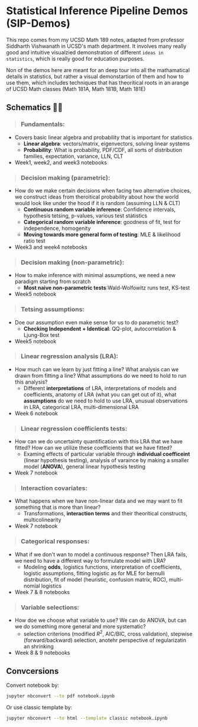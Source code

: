 # Statistical Inference Pipeline Demos (SIP-Demos)
This repo comes from my UCSD Math 189 notes, adapted from professor Siddharth Vishwanath in UCSD's math department. It involves many really good and intuitive visualzied demonstration of different `ideas in statistics`, which is really good for education purposes.

Non of the demos here are meant for an deep tour into all the mathamatical details in statistics, but rather a visual demonstartion of them and how to use them, which includes techniques that has theoritical roots in an arange of UCSD Math classes (Math 181A, Math 181B, Math 181E)

## Schematics 🧙‍♀️
> ### Fundamentals:
- Covers basic linear algebra and probability that is important for statistics
    - **Linear algebra**: vectors/matrix, eigenvectors, solving linear systems
    - **Probability**: What is probability, PDF/CDF, all sorts of distribution families, expectation, variance, LLN, CLT
- Week1, week2, and week3 notebooks

> ### Decision making (parametric):
- How do we make certain decisions when facing two alternative choices, we construct ideas from theroitical probability about how the world would look like under the hood if it is random (assuming LLN & CLT)
    - **Continuous random variable inference**: Confidence intervals, hypothesis tetsing, p-values, various test statistics
    - **Categorical random variable inference**: goodness of fit, test for independence, homogenity
    - **Moving towards more general form of testing**: MLE & likelihood ratio test
- Week3 and week4 notebooks

> ### Decision making (non-parametric):
- How to make inference with minimal assumptions, we need a new paradigm starting from scratch
    - **Most naive non-parametric tests**:Wald-Wolfowitz runs test, KS-test
- Week5 notebook

> ### Tetsing assumptions:
- Doe our assumption even make sense for us to do parametric test?
    - **Checking Independent + Identical**: QQ-plot, autocorrelation & Ljung-Box test
- Week5 notebook

> ### Linear regression analysis (LRA):
- How much can we learn by just fitting a line? What analysis can we drawn from fitting a line? What assumptions do we need to hold to run this analysis?
    - Different **interpretations** of LRA, interpretations of models and coefficients, anatomy of LRA (what you can get out of it), what **assumptions** do we need to hold to use LRA, unusual observations in LRA, categorical LRA, multi-dimensional LRA
- Week 6 notebook

> ### Linear regression coefficients tests:
- How can we do uncertainty quantification with this LRA that we have fitted? How can we utilize these coefficients that we have fitted?
    - Examing effects of particular variable through **individual coefficeint** (linear hypothesis testing), analysis of varaince by making a smaller model (**ANOVA**), general linear hypothesis testing
- Week 7 notebook

> ### Interaction covariates:
- What happens when we have non-linear data and we may want to fit something that is more than linear?
    - Transformations, **interaction terms** and their theoritical constructs, multicolinearity
- Week 7 notebook

> ### Categorical responses:
- What if we don't wan to model a continuous response? Then LRA fails, we need to have a different way to formulate  model with LRA?
    - Modeling **odds**, logistics functions, interpretation of coefficients, logistic assumptions, fitting logistic as for MLE for bernulli distribution, fit of model (heuristic, confusion matrix, ROC), multi-nomial logistics
- Week 7 & 8 notebooks

> ### Variable selections:
- How doe we choose what variable to use? We can do ANOVA, but can we do something more general and more systematic?
    - selection criterions (modified $R^2$, AIC/BIC, cross validation), stepwise (forward/backward) selection, anotehr perspective of regularizatin an  shrinking
- Week 8 & 9 notebooks

## Convcersions
Convert notebook by:

```bash
jupyter nbconvert --to pdf notebook.ipynb
```

Or use classic template by:

```bash
jupyter nbconvert --to html --template classic notebook.ipynb
```
